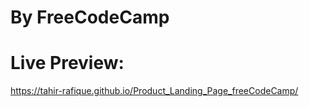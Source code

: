 # By FreeCodeCamp 

# Live Preview:
https://tahir-rafique.github.io/Product_Landing_Page_freeCodeCamp/
